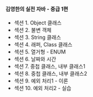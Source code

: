 #### 김영한의 실전 자바 - 중급 1편

- 섹션 1. Object 클래스
- 섹션 2. 불변 객체
- 섹션 3. String 클래스
- 섹션 4. 래퍼, Class 클래스
- 섹션 5. 열거형 - ENUM
- 섹션 6. 날짜와 시간
- 섹션 7. 중첩 클래스, 내부 클래스1
- 섹션 8. 중첩 클래스, 내부 클래스2
- 섹션 9. 예외 처리1 - 이론
- 섹션 10. 예외 처리2 - 실습
